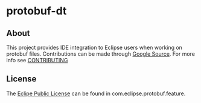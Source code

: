 # protobuf-dt

## About
This project provides IDE integration to Eclipse users when working on protobuf
files.  Contributions can be made through
[Google Source](https://protobuf-dt.googlesource.com).
For more info see
[CONTRIBUTING](https://protobuf-dt.googlesource.com/protobuf/+/master/CONTRIBUTING.md)

## License
The
[Eclipe Public License](https://protobuf-dt.googlesource.com/protobuf/+/master/com.google.eclipse.protobuf.feature/epl-v10.html)
can be found in com.eclipse.protobuf.feature.